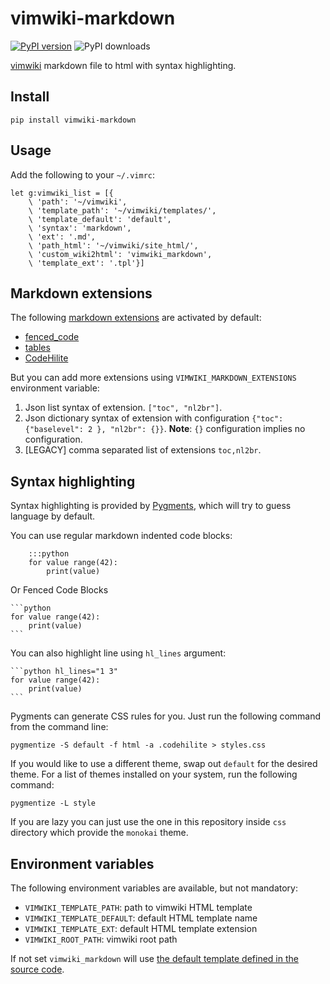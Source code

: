 # vimwiki-markdown

[![PyPI version](https://badge.fury.io/py/vimwiki-markdown.svg)](https://badge.fury.io/py/vimwiki-markdown) ![PyPI downloads](https://img.shields.io/pypi/dm/vimwiki-markdown.svg)

[vimwiki](https://github.com/vimwiki/vimwiki) markdown file to html with syntax
highlighting.

## Install

```
pip install vimwiki-markdown
```

## Usage

Add the following to your `~/.vimrc`:

```vim
let g:vimwiki_list = [{
	\ 'path': '~/vimwiki',
	\ 'template_path': '~/vimwiki/templates/',
	\ 'template_default': 'default',
	\ 'syntax': 'markdown',
	\ 'ext': '.md',
	\ 'path_html': '~/vimwiki/site_html/',
	\ 'custom_wiki2html': 'vimwiki_markdown',
	\ 'template_ext': '.tpl'}]
```

## Markdown extensions

The following [markdown extensions](https://python-markdown.github.io/extensions/)
are activated by default:

- [fenced_code](https://python-markdown.github.io/extensions/fenced_code_blocks/)
- [tables](https://python-markdown.github.io/extensions/tables/)
- [CodeHilite](https://python-markdown.github.io/extensions/code_hilite/)

But you can add more extensions using `VIMWIKI_MARKDOWN_EXTENSIONS` environment variable:
1. Json list syntax of extension. `["toc", "nl2br"]`.
1. Json dictionary syntax of extension with configuration
	 `{"toc": {"baselevel": 2 }, "nl2br": {}}`.
	 **Note**: `{}` configuration implies no configuration.
1. [LEGACY] comma separated list of extensions `toc,nl2br`.


## Syntax highlighting

Syntax highlighting is provided by [Pygments](http://pygments.org/), which will
try to guess language by default.

You can use regular markdown indented code blocks:

```
	:::python
	for value range(42):
		print(value)
```

Or Fenced Code Blocks

	```python
	for value range(42):
		print(value)
	```

You can also highlight line using `hl_lines` argument:

	```python hl_lines="1 3"
	for value range(42):
		print(value)
	```

Pygments can generate CSS rules for you. Just run the following command from
the command line:

```
pygmentize -S default -f html -a .codehilite > styles.css
```

If you would like to use a different theme, swap out `default` for the desired
theme. For a list of themes installed on your system, run the following
command:

```
pygmentize -L style
```

If you are lazy you can just use the one in this repository inside `css`
directory which provide the `monokai` theme.

## Environment variables

The following environment variables are available, but not mandatory:

- `VIMWIKI_TEMPLATE_PATH`: path to vimwiki HTML template
- `VIMWIKI_TEMPLATE_DEFAULT`: default HTML template name
- `VIMWIKI_TEMPLATE_EXT`: default HTML template extension
- `VIMWIKI_ROOT_PATH`: vimwiki root path

If not set `vimwiki_markdown` will use
[the default template defined in the source code](https://github.com/WnP/vimwiki_markdown/blob/master/vimwiki_markdown.py#L12-L30).
